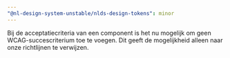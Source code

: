 ```yaml
---
"@nl-design-system-unstable/nlds-design-tokens": minor
---
```


Bij de acceptatiecriteria van een component is het nu mogelijk om geen WCAG-succescriterium toe te voegen. Dit geeft de mogelijkheid alleen naar onze richtlijnen te verwijzen.
